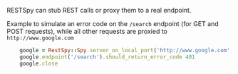 RESTSpy can stub REST calls or proxy them to a real endpoint.

Example to simulate an error code on the `/search` endpoint (for GET and POST requests), while all other requests are proxied to `http://www.google.com`

```ruby
    google = RestSpy::Spy.server_on_local_port('http://www.google.com', 1234)
    google.endpoint('/search').should_return_error_code 401
    google.close
```

